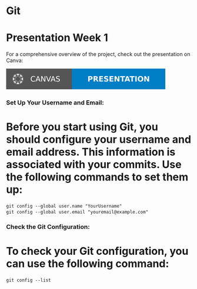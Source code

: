 # Git


# Presentation Week 1

For a comprehensive overview of the project, check out the presentation on Canva:  

[![Presentation](../../logo.svg)](https://www.canva.com/design/DAGXc32mz4M/I10MuaBc0Max8JzlldrRjw/view?utm_content=DAGXc32mz4M&utm_campaign=designshare&utm_medium=link2&utm_source=uniquelinks&utlId=h33adac6986)








### Set Up Your Username and Email:
# Before you start using Git, you should configure your username and email address. This information is associated with your commits. Use the following commands to set them up:

```
git config --global user.name "YourUsername"
git config --global user.email "youremail@example.com"
```

### Check the Git Configuration:
# To check your Git configuration, you can use the following command:

```
git config --list
```